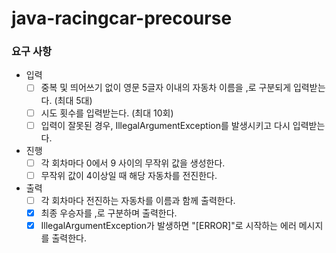 # java-racingcar-precourse

### 요구 사항
- 입력
    - [ ] 중복 및 띄어쓰기 없이 영문 5글자 이내의 자동차 이름을 ,로 구분되게 입력받는다. (최대 5대)
    - [ ] 시도 횟수를 입력받는다. (최대 10회)
    - [ ] 입력이 잘못된 경우, IllegalArgumentException를 발생시키고 다시 입력받는다.
- 진행
    - [ ] 각 회차마다 0에서 9 사이의 무작위 값을 생성한다.
    - [ ] 무작위 값이 4이상일 때 해당 자동차를 전진한다.
- 출력
    - [ ] 각 회차마다 전진하는 자동차를 이름과 함께 출력한다.
    - [x] 최종 우승자를 ,로 구분하며 출력한다.
    - [x] IllegalArgumentException가 발생하면 "[ERROR]"로 시작하는 에러 메시지를 출력한다.